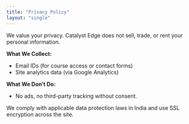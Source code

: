 ```yaml
---
title: "Privacy Policy"
layout: "single"
---
```


We value your privacy. Catalyst Edge does not sell, trade, or rent your personal information.

**What We Collect:**
- Email IDs (for course access or contact forms)
- Site analytics data (via Google Analytics)

**What We Don’t Do:**
- No ads, no third-party tracking without consent.

We comply with applicable data protection laws in India and use SSL encryption across the site.
